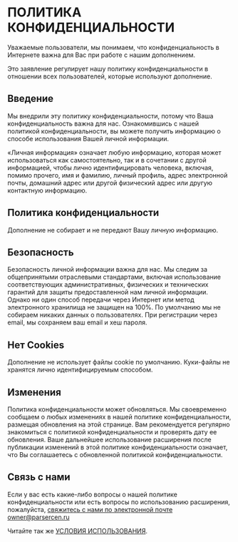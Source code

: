 # ПОЛИТИКА КОНФИДЕНЦИАЛЬНОСТИ

Уважаемые пользователи, мы понимаем, что конфиденциальность в Интернете важна для Вас при работе с нашим дополнением.

Это заявление регулирует нашу политику конфиденциальности в отношении всех пользователей, которые используют дополнение.

## Введение

Мы внедрили эту политику конфиденциальности, потому что Ваша конфиденциальность важна для нас. Ознакомившись с нашей политикой конфиденциальности, вы можете получить информацию о способе использования Вашей личной информации.

«Личная информация» означает любую информацию, которая может использоваться как самостоятельно, так и в сочетании с другой информацией, чтобы лично идентифицировать человека, включая, помимо прочего, имя и фамилию, личный профиль, адрес электронной почты, домашний адрес или другой физический адрес или другую контактную информацию.

## Политика конфиденциальности

Дополнение не собирает и не передают Вашу личную информацию.

## Безопасность

Безопасность личной информации важна для нас. Мы следим за общепринятыми отраслевыми стандартами, включая использование соответствующих административных, физических и технических гарантий для защиты предоставленной нам личной информации. Однако ни один способ передачи через Интернет или метод электронного хранилища не защищен на 100%. По умолчанию мы не собираем никаких данных о пользователях. При регистрации через email, мы сохраняем ваш email и хеш пароля.

## Нет Cookies

Дополнение не использует файлы cookie по умолчанию. Куки-файлы не хранятся лично идентифицируемым способом.

## Изменения

Политика конфиденциальности может обновляться. Мы своевременно сообщаем о любых изменениях в нашей политике конфиденциальности, размещая обновления на этой странице. Вам рекомендуется регулярно знакомиться с политикой конфиденциальности и проверять дату ее обновления. Ваше дальнейшее использование расширения после публикации изменений в этой политике конфиденциальности означает, что Вы соглашаетесь с обновленной политикой конфиденциальности.

## Связь с нами

Если у вас есть какие-либо вопросы о нашей политике конфиденциальности или есть вопросы по использованию расширения, пожалуйста, <a href="mailto:?to=owner@parsercen.ru&body=Здравствуйте! У меня возник вопрос&subject=Вопрос по условиям использования Parsercen.ru">свяжитесь с нами по электронной почте owner@parsercen.ru</a>

Читайте так же [УСЛОВИЯ ИСПОЛЬЗОВАНИЯ](./agreement/agreement.md).
